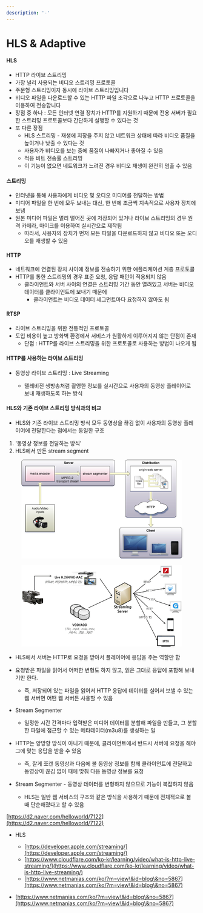 ```yaml
---
description: '-'
---
```


# HLS & Adaptive

#### HLS

* HTTP 라이브 스트리밍&#x20;
* 가장 널리 사용되는 비디오 스트리밍 프로토콜&#x20;
* 주문형 스트리밍이자 동시에 라이브 스트리밍입니다&#x20;
* 비디오 파일을 다운로드할 수 있는 HTTP 파일 조각으로 나누고 HTTP 프로토콜을 이용하여 전송합니다&#x20;
* 장점 중 하나 : 모든 인터넷 연결 장치가 HTTP를 지원하기 때문에 전용 서버가 필요한 스트리밍 프로토콜보다 간단하게 실행할 수 있다는 것&#x20;
* 또 다른 장점&#x20;
  * HLS 스트리밍 - 재생에 지장을 주지 않고 네트워크 상태에 따라 비디오 품질을 높이거나 낮출 수 있다는 것&#x20;
  * 사용자가 비디오를 보는 중에 품질이 나빠지거나 좋아질 수 있음&#x20;
  * 적응 비트 전송률 스트리밍&#x20;
  * 이 기능이 없으면 네트워크가 느려진 경우 비디오 재생이 완전히 멈출 수 있음&#x20;

#### 스트리밍&#x20;

* 인터넷을 통해 사용자에게 비디오 및 오디오 미디어를 전달하는 방법&#x20;
* 미디어 파일을 한 번에 모두 보내는 대신, 한 번에 조금씩 지속적으로 사용자 장치에 보냄&#x20;
* 원본 미디어 파일은 멀리 떨어진 곳에 저장되어 있거나 라이브 스트리밍의 경우 원격 카메라, 마이크를 이용하여 실시간으로 제작됨&#x20;
  * 따라서, 사용자의 장치가 먼저 모든 파일을 다운로드하지 않고 비디오 또는 오디오를 재생할 수 있음&#x20;

#### HTTP

* 네트워크에 연결된 장치 사이에 정보를 전송하기 위한 애플리케이션 계층 프로토콜&#x20;
* HTTP를 통한 스트리밍의 경우 표준 요청, 응답 패턴이 적용되지 않음&#x20;
  * 클라이언트와 서버 사이의 연결은 스트리밍 기간 동안 열려있고 서버는 비디오 데이터를 클라이언트에 보내기 때문에&#x20;
    * 클라이언트는 비디오 데이터 세그먼트마다 요청하지 않아도 됨&#x20;

#### RTSP

* 라이브 스트리밍을 위한 전통적인 프로토콜
* 도입 비용이 높고 방화벽 환경에서 서비스가 원활하게 이루어지지 않는 단점이 존재&#x20;
  * 단점 : HTTP를 라이브 스트리밍을 위한 프로토콜로 사용하는 방법이 나오게 됨&#x20;

#### HTTP를 사용하는 라이브 스트리밍&#x20;

*   동영상 라이브 스트리밍 : Live Streaming&#x20;

    * 텔레비전 생방송처럼 촬영한 정보를 실시간으로 사용자의 동영상 플레이어로 보내 재생하도록 하는 방식&#x20;



#### HLS와 기존 라이브 스트리밍 방식과의 비교&#x20;

* HLS와 기존 라이브 스트리밍 방식 모두 동영상을 끊김 없이 사용자의 동영상 플레이어에 전달한다는 점에서는 동일한 구조&#x20;



1. '동영상 정보를 전달하는 방식'
2. HLS에서 만든 stream segment

<figure><img src="../.gitbook/assets/helloworld-7122-1.png" alt=""><figcaption></figcaption></figure>

<figure><img src="../.gitbook/assets/helloworld-7122-2.png" alt=""><figcaption></figcaption></figure>



* HLS에서 서버는 HTTP로 요청을 받아서 플레이어에 응답을 주는 역할만 함&#x20;
* 요청받은 파일을 읽어서 어떠한 변형도 하지 않고, 읽은 그대로 응답에 포함해 보내기만 한다.&#x20;
  * 즉, 저장되어 있는 파일을 읽어서 HTTP 응답에 데이터를 실어서 보낼 수 있는 웹 서버면 어떤 웹 서버든 사용할 수 있음&#x20;



* Stream Segmenter&#x20;
  * 일정한 시간 간격마다 입력받은 미디어 데이터를 분할해 파일을 만들고, 그 분할한 파일에 접근할 수 있는 메타데이터(m3u8)를 생성하는 일
* HTTP는 양방향 방식이 아니기 때문에, 클라이언트에서 반드시 서버에 요청을 해야 그에 맞는 응답을 받을 수 있음&#x20;
  * 즉, 잘게 쪼갠 동영상과 다음에 볼 동영상 정보를 함께 클라이언트에 전달하고 동영상이 끊김 없이 때에 맞춰 다음 동영상 정보를 요청



* Stream Segmenter - 동영상 데이터를 변형하지 않으므로 기능이 복잡하지 않음&#x20;
  * HLS는 일반 웹 서비스의 구조와 같은 방식을 사용하기 때문에 전체적으로 볼 때 단순해졌다고 할 수 있음&#x20;





[https://d2.naver.com/helloworld/7122](https://d2.naver.com/helloworld/7122)













* HLS
  * [https://developer.apple.com/streaming/](https://developer.apple.com/streaming/)
  * [https://www.cloudflare.com/ko-kr/learning/video/what-is-http-live-streaming/](https://www.cloudflare.com/ko-kr/learning/video/what-is-http-live-streaming/)
  * [https://www.netmanias.com/ko/?m=view\&id=blog\&no=5867](https://www.netmanias.com/ko/?m=view\&id=blog\&no=5867)





* [https://www.netmanias.com/ko/?m=view\&id=blog\&no=5867](https://www.netmanias.com/ko/?m=view\&id=blog\&no=5867)
